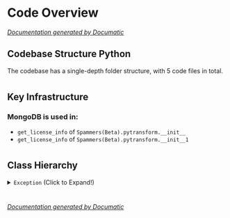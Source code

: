 # Code Overview

[_Documentation generated by Documatic_](https://www.documatic.com)

<!---Documatic-section-Codebase Structure Python-start--->
## Codebase Structure Python

The codebase has a single-depth folder structure,
                with 5 code files in total.

# #
<!---Documatic-section-Codebase Structure Python-end--->

<!---Documatic-section-Key Infrastructure-start--->
## Key Infrastructure

### MongoDB is used in:

* `get_license_info` of `Spammers(Beta).pytransform.__init__`
* `get_license_info` of `Spammers(Beta).pytransform.__init__1`

# #
<!---Documatic-section-Key Infrastructure-end--->

<!---Documatic-section-Class Hierarchy-start--->
## Class Hierarchy

<!---Documatic-block-Exception-start--->
<details>
	<summary><code>Exception</code> (Click to Expand!)</summary>

* Spammers(Beta).pytransform.__init__.PytransformError
* Spammers(Beta).pytransform.__init__1.PytransformError
</details>
<!---Documatic-block-Exception-end--->

# #
<!---Documatic-section-Class Hierarchy-end--->

[_Documentation generated by Documatic_](https://www.documatic.com)